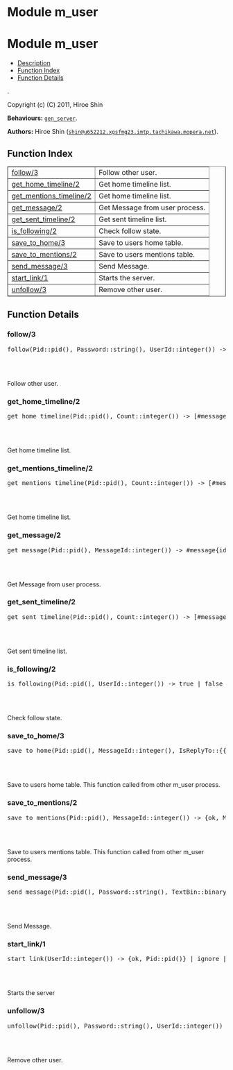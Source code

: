 Module m_user
=============


<h1>Module m_user</h1>

* [Description](#description)
* [Function Index](#index)
* [Function Details](#functions)


.



Copyright (c) (C) 2011, Hiroe Shin

__Behaviours:__ [`gen_server`](gen_server.md).

__Authors:__ Hiroe Shin ([`shin@u652212.xgsfmg23.imtp.tachikawa.mopera.net`](mailto:shin@u652212.xgsfmg23.imtp.tachikawa.mopera.net)).

<h2><a name="index">Function Index</a></h2>



<table width="100%" border="1" cellspacing="0" cellpadding="2" summary="function index"><tr><td valign="top"><a href="#follow-3">follow/3</a></td><td>
Follow other user.</td></tr><tr><td valign="top"><a href="#get_home_timeline-2">get_home_timeline/2</a></td><td>
Get home timeline list.</td></tr><tr><td valign="top"><a href="#get_mentions_timeline-2">get_mentions_timeline/2</a></td><td>
Get home timeline list.</td></tr><tr><td valign="top"><a href="#get_message-2">get_message/2</a></td><td>
Get Message from user process.</td></tr><tr><td valign="top"><a href="#get_sent_timeline-2">get_sent_timeline/2</a></td><td>
Get sent timeline list.</td></tr><tr><td valign="top"><a href="#is_following-2">is_following/2</a></td><td>
Check follow state.</td></tr><tr><td valign="top"><a href="#save_to_home-3">save_to_home/3</a></td><td>
Save to users home table.</td></tr><tr><td valign="top"><a href="#save_to_mentions-2">save_to_mentions/2</a></td><td>
Save to users mentions table.</td></tr><tr><td valign="top"><a href="#send_message-3">send_message/3</a></td><td>
Send Message.</td></tr><tr><td valign="top"><a href="#start_link-1">start_link/1</a></td><td>
Starts the server.</td></tr><tr><td valign="top"><a href="#unfollow-3">unfollow/3</a></td><td>
Remove other user.</td></tr></table>




<h2><a name="functions">Function Details</a></h2>


<a name="follow-3"></a>

<h3>follow/3</h3>





<pre>follow(Pid::pid(), Password::string(), UserId::integer()) -> ok | {error, already_following} | {error, not_found}</pre>
<br></br>





Follow other user.
<a name="get_home_timeline-2"></a>

<h3>get_home_timeline/2</h3>





<pre>get_home_timeline(Pid::pid(), Count::integer()) -> [#message{id = undefined | integer(), message_id = undefined | integer(), text = undefined | binary(), datetime = undefined | tuple(), user = any()}]</pre>
<br></br>





Get home timeline list.
<a name="get_mentions_timeline-2"></a>

<h3>get_mentions_timeline/2</h3>





<pre>get_mentions_timeline(Pid::pid(), Count::integer()) -> [#message{id = undefined | integer(), message_id = undefined | integer(), text = undefined | binary(), datetime = undefined | tuple(), user = any()}]</pre>
<br></br>





Get home timeline list.
<a name="get_message-2"></a>

<h3>get_message/2</h3>





<pre>get_message(Pid::pid(), MessageId::integer()) -> #message{id = undefined | integer(), message_id = undefined | integer(), text = undefined | binary(), datetime = undefined | tuple(), user = any()}</pre>
<br></br>





Get Message from user process.
<a name="get_sent_timeline-2"></a>

<h3>get_sent_timeline/2</h3>





<pre>get_sent_timeline(Pid::pid(), Count::integer()) -> [#message{id = undefined | integer(), message_id = undefined | integer(), text = undefined | binary(), datetime = undefined | tuple(), user = any()}]</pre>
<br></br>





Get sent timeline list.
<a name="is_following-2"></a>

<h3>is_following/2</h3>





<pre>is_following(Pid::pid(), UserId::integer()) -> true | false</pre>
<br></br>





Check follow state.
<a name="save_to_home-3"></a>

<h3>save_to_home/3</h3>





<pre>save_to_home(Pid::pid(), MessageId::integer(), IsReplyTo::{{true, #user{id = undefined | non_neg_integer(), status = atom(), pid = undefined | pid(), name = undefined | binary(), mail = undefined | binary(), password = undefined | binary()}} | {false, nil}}) -> ok</pre>
<br></br>





Save to users home table.
This function called from other m_user process.
<a name="save_to_mentions-2"></a>

<h3>save_to_mentions/2</h3>





<pre>save_to_mentions(Pid::pid(), MessageId::integer()) -> {ok, MessageId::integer()}</pre>
<br></br>





Save to users mentions table.
This function called from other m_user process.
<a name="send_message-3"></a>

<h3>send_message/3</h3>





<pre>send_message(Pid::pid(), Password::string(), TextBin::binary()) -> {ok, MessageId::integer()}</pre>
<br></br>





Send Message.
<a name="start_link-1"></a>

<h3>start_link/1</h3>





<pre>start_link(UserId::integer()) -> {ok, Pid::pid()} | ignore | {error, Error::atom()}</pre>
<br></br>





Starts the server
<a name="unfollow-3"></a>

<h3>unfollow/3</h3>





<pre>unfollow(Pid::pid(), Password::string(), UserId::integer()) -> {ok, deleted} | {error, not_following} | {error, not_found}</pre>
<br></br>





Remove other user.
